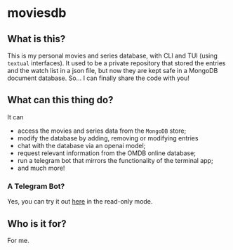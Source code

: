 # moviesdb

## What is this?
This is my personal movies and series database, with CLI and TUI (using `textual` interfaces). It used to be a private repository that stored the entries and the watch list in a json file, but now they are kept safe in a MongoDB document database. So... I can finally share the code with you!

## What can this thing do?
It can
- access the movies and series data from the `MongoDB` store;
- modify the database by adding, removing or modifying entries
- chat with the database via an openai model;
- request relevant information from the OMDB online database;
- run a telegram bot that mirrors the functionality of the terminal app;
- and much more!

### A Telegram Bot?
Yes, you can try it out [here](https://t.me/mymoviesdbbot) in the read-only mode.

## Who is it for?
For me.
